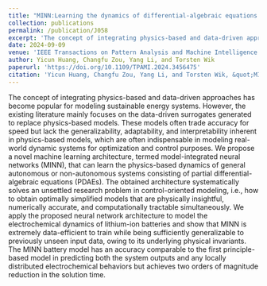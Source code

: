 ```yaml
---
title: "MINN:Learning the dynamics of differential-algebraic equations and application to battery modeling"
collection: publications
permalink: /publication/J058
excerpt: 'The concept of integrating physics-based and data-driven approaches has become popular for modeling sustainable energy systems. However, the existing literature mainly focuses on the data-driven surrogates generated to replace physics-based models. These models often trade accuracy for speed but lack the generalizability, adaptability, and interpretability inherent in physics-based models, which are often indispensable in modeling real-world dynamic systems for optimization and control purposes. We propose a novel machine learning architecture, termed model-integrated neural networks (MINN), that can learn the physics-based dynamics of general autonomous or non-autonomous systems consisting of partial differential-algebraic equations (PDAEs). The obtained architecture systematically solves an unsettled research problem in control-oriented modeling, i.e., how to obtain optimally simplified models that are physically insightful, numerically accurate, and computationally tractable simultaneously. We apply the proposed neural network architecture to model the electrochemical dynamics of lithium-ion batteries and show that MINN is extremely data-efficient to train while being sufficiently generalizable to previously unseen input data, owing to its underlying physical invariants. The MINN battery model has an accuracy comparable to the first principle-based model in predicting both the system outputs and any locally distributed electrochemical behaviors but achieves two orders of magnitude reduction in the solution time.'
date: 2024-09-09
venue: 'IEEE Transactions on Pattern Analysis and Machine Intelligence'
author: Yicun Huang, Changfu Zou, Yang Li, and Torsten Wik
paperurl: 'https://doi.org/10.1109/TPAMI.2024.3456475'
citation: 'Yicun Huang, Changfu Zou, Yang Li, and Torsten Wik, &quot;MINN: Learning the dynamics of differential-algebraic equations and application to battery modeling,&quot; <i>IEEE Transactions on Pattern Analysis and Machine Intelligence</i>, vol. 46, no. 12, pp. 11331-11344, Dec. 2024, doi: 10.1109/TPAMI.2024.3456475.'
---
```


The concept of integrating physics-based and data-driven approaches has become popular for modeling sustainable energy systems. However, the existing literature mainly focuses on the data-driven surrogates generated to replace physics-based models. These models often trade accuracy for speed but lack the generalizability, adaptability, and interpretability inherent in physics-based models, which are often indispensable in modeling real-world dynamic systems for optimization and control purposes. We propose a novel machine learning architecture, termed model-integrated neural networks (MINN), that can learn the physics-based dynamics of general autonomous or non-autonomous systems consisting of partial differential-algebraic equations (PDAEs). The obtained architecture systematically solves an unsettled research problem in control-oriented modeling, i.e., how to obtain optimally simplified models that are physically insightful, numerically accurate, and computationally tractable simultaneously. We apply the proposed neural network architecture to model the electrochemical dynamics of lithium-ion batteries and show that MINN is extremely data-efficient to train while being sufficiently generalizable to previously unseen input data, owing to its underlying physical invariants. The MINN battery model has an accuracy comparable to the first principle-based model in predicting both the system outputs and any locally distributed electrochemical behaviors but achieves two orders of magnitude reduction in the solution time.

